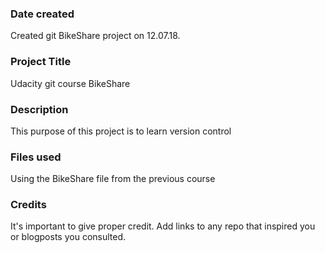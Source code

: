 
### Date created
Created git BikeShare project on 12.07.18.

### Project Title
Udacity git course BikeShare

### Description
This purpose of this project is to learn version control

### Files used
Using the BikeShare file from the previous course

### Credits
It's important to give proper credit. Add links to any repo that inspired you or blogposts you consulted.

